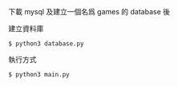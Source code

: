 下載 mysql 及建立一個名爲 games 的 database 後

建立資料庫
```
$ python3 database.py
```

執行方式
```
$ python3 main.py
```

